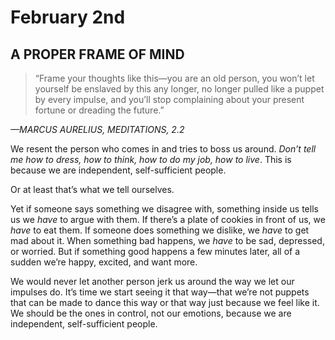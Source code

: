 # February 2nd
## A PROPER FRAME OF MIND

> “Frame your thoughts like this—you are an old person, you won’t let yourself be enslaved by this any longer, no longer pulled like a puppet by every impulse, and you’ll stop complaining about your present fortune or dreading the future.”

*—MARCUS AURELIUS, MEDITATIONS, 2.2*

We resent the person who comes in and tries to boss us around. *Don’t tell me how to dress, how to think, how to do my job, how to live*. This is because we are independent, self-sufficient people.

Or at least that’s what we tell ourselves.

Yet if someone says something we disagree with, something inside us tells us we *have* to argue with them. If there’s a plate of cookies in front of us, we *have* to eat them. If someone does something we dislike, we *have* to get mad about it. When something bad happens, we *have* to be sad, depressed, or worried. But if something good happens a few minutes later, all of a sudden we’re happy, excited, and want more.

We would never let another person jerk us around the way we let our impulses do. It’s time we start seeing it that way—that we’re not puppets that can be made to dance this way or that way just because we feel like it. We should be the ones in control, not our emotions, because we are independent, self-sufficient people.

